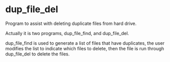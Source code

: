 # dup_file_del
Program to assist with deleting duplicate files from hard drive.

Actually it is two programs, dup_file_find, and dup_file_del.

dup_file_find is used to generate a list of files that have
duplicates, the user modifies the list to indicate which files to
delete, then the file is run through dup_file_del to delete the files.

